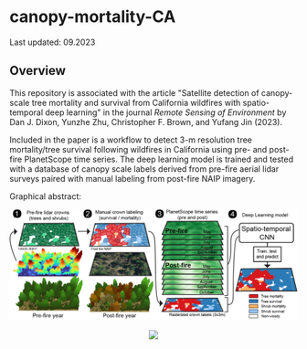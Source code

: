 # canopy-mortality-CA

Last updated: 09.2023

Overview
--------

This repository is associated with the article "Satellite detection of canopy-scale tree mortality and survival from California wildfires with spatio-temporal deep learning" in the journal *Remote Sensing of Environment* by Dan J. Dixon, Yunzhe Zhu, Christopher F. Brown, and Yufang Jin (2023). 

Included in the paper is a workflow to detect 3-m resolution tree mortality/tree survival following wildfires in California using pre- and post-fire PlanetScope time series. The deep learning model is trained and tested with a database of canopy scale labels derived from pre-fire aerial lidar surveys paired with manual labeling from post-fire NAIP imagery. 

Graphical abstract:
<p align="center">
  <img src="figs/graphical_abstract.jpg" />
</p>


<p align="center">
  <img src="figs/example.gif" />
</p>

